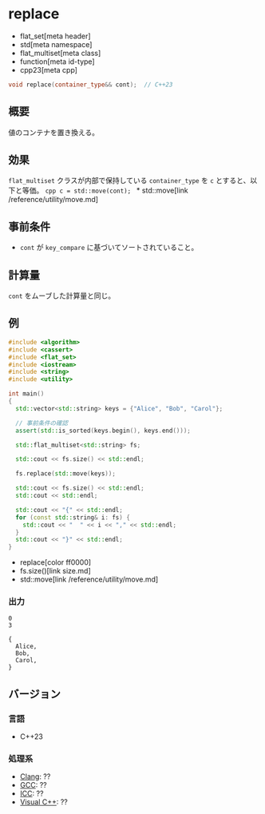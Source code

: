 # replace
* flat_set[meta header]
* std[meta namespace]
* flat_multiset[meta class]
* function[meta id-type]
* cpp23[meta cpp]

```cpp
void replace(container_type&& cont);  // C++23
```

## 概要
値のコンテナを置き換える。


## 効果
`flat_multiset` クラスが内部で保持している `container_type` を `c` とすると、以下と等価。
    ```cpp
    c = std::move(cont);
    ```
    * std::move[link /reference/utility/move.md]


## 事前条件
- `cont` が `key_compare` に基づいてソートされていること。


## 計算量
`cont` をムーブした計算量と同じ。


## 例
```cpp example
#include <algorithm>
#include <cassert>
#include <flat_set>
#include <iostream>
#include <string>
#include <utility>

int main()
{
  std::vector<std::string> keys = {"Alice", "Bob", "Carol"};

  // 事前条件の確認
  assert(std::is_sorted(keys.begin(), keys.end()));

  std::flat_multiset<std::string> fs;

  std::cout << fs.size() << std::endl;

  fs.replace(std::move(keys));

  std::cout << fs.size() << std::endl;
  std::cout << std::endl;

  std::cout << "{" << std::endl;
  for (const std::string& i: fs) {
    std::cout << "  " << i << "," << std::endl;
  }
  std::cout << "}" << std::endl;
}
```
* replace[color ff0000]
* fs.size()[link size.md]
* std::move[link /reference/utility/move.md]

### 出力
```
0
3

{
  Alice,
  Bob,
  Carol,
}
```


## バージョン
### 言語
- C++23

### 処理系
- [Clang](/implementation.md#clang): ??
- [GCC](/implementation.md#gcc): ??
- [ICC](/implementation.md#icc): ??
- [Visual C++](/implementation.md#visual_cpp): ??
